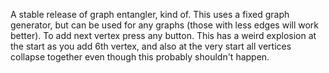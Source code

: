 A stable release of graph entangler, kind of. This uses a fixed graph
generator, but can be used for any graphs (those with less edges will work better).
To add next vertex press any button.
This has a weird explosion at the start as you add 6th vertex, and also at the
very start all vertices collapse together even though this probably shouldn't happen.
